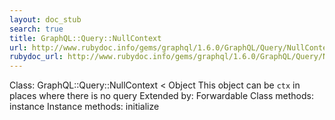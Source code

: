 ```yaml
---
layout: doc_stub
search: true
title: GraphQL::Query::NullContext
url: http://www.rubydoc.info/gems/graphql/1.6.0/GraphQL/Query/NullContext
rubydoc_url: http://www.rubydoc.info/gems/graphql/1.6.0/GraphQL/Query/NullContext
---
```


Class: GraphQL::Query::NullContext < Object
This object can be `ctx` in places where there is no query 
Extended by:
Forwardable
Class methods:
instance
Instance methods:
initialize

